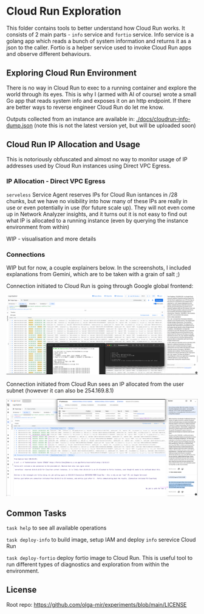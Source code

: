 # Cloud Run Exploration

This folder contains tools to better understand how Cloud Run works. It consists of 2 main parts - `info` service and `fortio` service.
Info service is a golang app which reads a bunch of system information and returns it as a json to the caller.
Fortio is a helper service used to invoke Cloud Run apps and observe different behaviours.

## Exploring Cloud Run Environment

There is no way in Cloud Run to exec to a running container and explore the world through its eyes. This is why I (armed with AI of course) wrote a small Go app that reads system info and exposes it on an http endpoint. If there are better ways to reverse engineer Cloud Run do let me know.

Outputs collected from an instance are available in: [./docs/cloudrun-info-dump.json](./docs/cloudrun-info-dump.json) (note this is not the latest version yet, but will be uploaded soon)

## Cloud Run IP Allocation and Usage

This is notoriously obfuscated and almost no way to monitor usage of IP addresses used by Cloud Run instances using Direct VPC Egress.

### IP Allocation - Direct VPC Egress

`serveless` Service Agent reserves IPs for Cloud Run isntances in /28 chunks, but we have no visibility into how many of these IPs are really in use or even potentially in use (for future scale up). They will not even come up in Network Analyzer insights, and it turns out it is not easy to find out what IP is allocated to a running instance (even by querying the instance environment from within)

WIP - visualisation and more details

### Connections

WIP but for now, a couple explainers below. In the screenshots, I included explanations from Gemini, which are to be taken with a grain of salt ;)

Connection initiated to Cloud Run is going through Google global frontend:


![connection to Cloud Run](./docs/connection-to-cr.png "Connection initiated to Cloud Run is going through Google global frontend")

Connection initiated from Cloud Run sees an IP allocated from the user subnet (however it can also be 254.169.8.1)


![connection from Cloud Run](./docs/connection-cr-to-ip.png "Connection initiated from Cloud Run shows IP from user subnet")


## Common Tasks

`task help` to see all available operations

`task deploy-info` to build image, setup IAM and deploy `info` serevice Cloud Run

`task deploy-fortio` deploy fortio image to Cloud Run. This is useful tool to run different types of diagnostics and exploration from within the environment.


## License

Root repo: https://github.com/olga-mir/experiments/blob/main/LICENSE